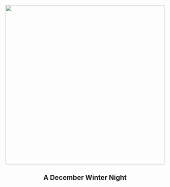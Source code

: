 
<p align="center"><img src="https://apod.nasa.gov/apod/image/2412/bubak-poland1024.jpg" width="500" height="500"></p>
<h2 align="center"> A December Winter Night </h2>
